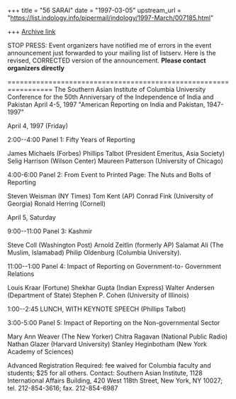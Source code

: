 +++
title = "56 SARAI"
date = "1997-03-05"
upstream_url = "https://list.indology.info/pipermail/indology/1997-March/007185.html"

+++
[Archive link](https://list.indology.info/pipermail/indology/1997-March/007185.html)

STOP PRESS: Event organizers have notified me of errors in the event
announcement just forwarded to your mailing list of listserv. Here is
the revised, CORRECTED version of the announcement.
**Please contact organizers directly**

=================================================================
       The Southern Asian Institute of Columbia University
Conference for the 50th Anniversary of the Independence of India
                          and Pakistan
                         April 4-5, 1997
      "American Reporting on India and Pakistan, 1947-1997"


April 4, 1997 (Friday)

2:00--4:00  Panel 1: Fifty Years of Reporting

James Michaels (Forbes)
Phillips Talbot (President Emeritus, Asia Society)
Selig Harrison (Wilson Center)
Maureen Patterson (University of Chicago)

4:00-6:00  Panel 2: From Event to Printed Page: The Nuts and
Bolts of Reporting

Steven Weisman (NY Times)
Tom Kent (AP)
Conrad Fink (University of Georgia)
Ronald Herring (Cornell)

April 5, Saturday

9:00--11:00  Panel 3: Kashmir

Steve Coll (Washington Post)
Arnold Zeitlin (formerly AP)
Salamat Ali (The Muslim, Islamabad)
Philip Oldenburg (Columbia University).

11:00--1:00  Panel 4: Impact of Reporting on Government-to-
Government Relations

Louis Kraar (Fortune)
Shekhar Gupta (Indian Express)
Walter Andersen (Department of State)
Stephen P. Cohen (University of Illinois)

1:00--2:45  LUNCH, WITH KEYNOTE SPEECH (Phillips Talbot)

3:00-5:00  Panel 5: Impact of Reporting on the Non-governmental
Sector

Mary Ann Weaver (The New Yorker)
Chitra Ragavan (National Public Radio)
Nathan Glazer (Harvard University)
Stanley Heginbotham (New York Academy of Sciences)

Advanced Registration Required: fee waived for Columbia faculty
and students; $25 for all others.  Contact: Southern Asian
Institute, 1128 International Affairs Building, 420 West 118th
Street, New York, NY 10027; tel. 212-854-3616; fax. 212-854-6987






